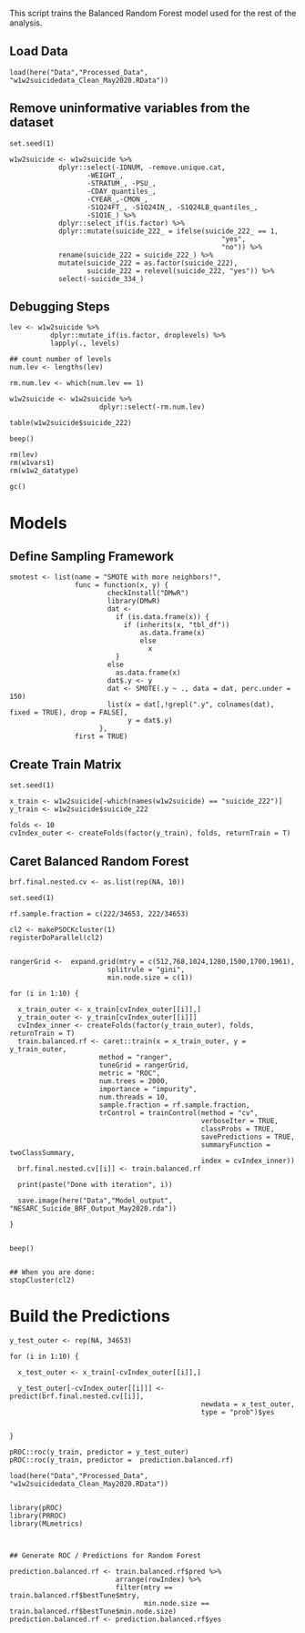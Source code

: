 This script trains the Balanced Random Forest model used for the rest of
the analysis.

## Load Data

    load(here("Data","Processed_Data", "w1w2suicidedata_Clean_May2020.RData"))

## Remove uninformative variables from the dataset

    set.seed(1)

    w1w2suicide <- w1w2suicide %>%
                dplyr::select(-IDNUM, -remove.unique.cat,
                       -WEIGHT_,
                       -STRATUM_, -PSU_,
                       -CDAY_quantiles_,
                       -CYEAR_,-CMON_,
                       -S1Q24FT_, -S1Q24IN_, -S1Q24LB_quantiles_,
                       -S1Q1E_) %>%
                dplyr::select_if(is.factor) %>%
                dplyr::mutate(suicide_222_ = ifelse(suicide_222_ == 1,
                                                        "yes",
                                                        "no")) %>%
                rename(suicide_222 = suicide_222_) %>%
                mutate(suicide_222 = as.factor(suicide_222),
                       suicide_222 = relevel(suicide_222, "yes")) %>%
                select(-suicide_334_)

## Debugging Steps

    lev <- w1w2suicide %>%
              dplyr::mutate_if(is.factor, droplevels) %>%
              lapply(., levels)

    ## count number of levels
    num.lev <- lengths(lev)

    rm.num.lev <- which(num.lev == 1)

    w1w2suicide <- w1w2suicide %>%
                          dplyr::select(-rm.num.lev)

    table(w1w2suicide$suicide_222)

    beep()

    rm(lev)
    rm(w1vars1)
    rm(w1w2_datatype)

    gc()

# Models

## Define Sampling Framework

    smotest <- list(name = "SMOTE with more neighbors!",
                    func = function(x, y) {
                            checkInstall("DMwR")
                            library(DMwR)
                            dat <-
                              if (is.data.frame(x)) {
                                if (inherits(x, "tbl_df"))
                                    as.data.frame(x)
                                    else
                                      x
                              }
                            else
                              as.data.frame(x)
                            dat$.y <- y
                            dat <- SMOTE(.y ~ ., data = dat, perc.under = 150)
                            list(x = dat[,!grepl(".y", colnames(dat), fixed = TRUE), drop = FALSE],
                                 y = dat$.y)
                          },
                    first = TRUE)

## Create Train Matrix

    set.seed(1)

    x_train <- w1w2suicide[-which(names(w1w2suicide) == "suicide_222")]
    y_train <- w1w2suicide$suicide_222

    folds <- 10
    cvIndex_outer <- createFolds(factor(y_train), folds, returnTrain = T)

## Caret Balanced Random Forest

    brf.final.nested.cv <- as.list(rep(NA, 10))

    set.seed(1)

    rf.sample.fraction = c(222/34653, 222/34653)

    cl2 <- makePSOCKcluster(1)
    registerDoParallel(cl2)


    rangerGrid <-  expand.grid(mtry = c(512,768,1024,1280,1500,1700,1961),
                            splitrule = "gini",
                            min.node.size = c(1))

    for (i in 1:10) {
      
      x_train_outer <- x_train[cvIndex_outer[[i]],]
      y_train_outer <- y_train[cvIndex_outer[[i]]]
      cvIndex_inner <- createFolds(factor(y_train_outer), folds, returnTrain = T)
      train.balanced.rf <- caret::train(x = x_train_outer, y = y_train_outer,
                          method = "ranger",
                          tuneGrid = rangerGrid,
                          metric = "ROC",
                          num.trees = 2000,
                          importance = "impurity",
                          num.threads = 10,
                          sample.fraction = rf.sample.fraction,
                          trControl = trainControl(method = "cv",
                                                   verboseIter = TRUE,
                                                   classProbs = TRUE,
                                                   savePredictions = TRUE,
                                                   summaryFunction = twoClassSummary,
                                                   index = cvIndex_inner))
      brf.final.nested.cv[[i]] <- train.balanced.rf
      
      print(paste("Done with iteration", i))
      
      save.image(here("Data","Model_output", "NESARC_Suicide_BRF_Output_May2020.rda"))
      
    }


    beep()


    ## When you are done:
    stopCluster(cl2)

# Build the Predictions

    y_test_outer <- rep(NA, 34653)

    for (i in 1:10) {
      
      x_test_outer <- x_train[-cvIndex_outer[[i]],]
      
      y_test_outer[-cvIndex_outer[[i]]] <- predict(brf.final.nested.cv[[i]], 
                                                   newdata = x_test_outer,
                                                   type = "prob")$yes

      
    }

    pROC::roc(y_train, predictor = y_test_outer)
    pROC::roc(y_train, predictor =  prediction.balanced.rf)

    load(here("Data","Processed_Data", "w1w2suicidedata_Clean_May2020.RData"))


    library(pROC)
    library(PRROC)
    library(MLmetrics)



    ## Generate ROC / Predictions for Random Forest

    prediction.balanced.rf <- train.balanced.rf$pred %>% 
                              arrange(rowIndex) %>%
                              filter(mtry == train.balanced.rf$bestTune$mtry,
                                     min.node.size == train.balanced.rf$bestTune$min.node.size)
    prediction.balanced.rf <- prediction.balanced.rf$yes
